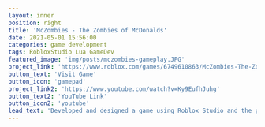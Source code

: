 ```yaml
---
layout: inner
position: right
title: 'McZombies - The Zombies of McDonalds'
date: 2021-05-01 15:56:00
categories: game development
tags: RobloxStudio Lua GameDev
featured_image: 'img/posts/mczombies-gameplay.JPG'
project_link: 'https://www.roblox.com/games/6749610863/McZombies-The-Zombies-of-McDonalds'
button_text: 'Visit Game'
button_icon: 'gamepad'
project_link2: 'https://www.youtube.com/watch?v=Ky9EufhJuhg'
button_text2: 'YouTube Link'
button_icon2: 'youtube'
lead_text: 'Developed and designed a game using Roblox Studio and the programming language Lua'
---
```

